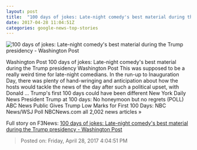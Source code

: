 ```yaml
---
layout: post
title:  "100 days of jokes: Late-night comedy's best material during the Trump presidency - Washington Post"
date: 2017-04-28 11:04:51Z
categories: google-news-top-stories
---
```


![100 days of jokes: Late-night comedy's best material during the Trump presidency - Washington Post](https://images.washingtonpost.com/?url=http://img.washingtonpost.com/blogs/style-blog/files/2017/04/latenight.jpg&w=1484&op=resize&opt=1&filter=antialias)

Washington Post 100 days of jokes: Late-night comedy's best material during the Trump presidency Washington Post This was supposed to be a really weird time for late-night comedians. In the run-up to Inauguration Day, there was plenty of hand-wringing and anticipation about how the hosts would tackle the news of the day after such a political upset, with Donald ... Trump's first 100 days could have been different New York Daily News President Trump at 100 days: No honeymoon but no regrets (POLL) ABC News Public Gives Trump Low Marks for First 100 Days: NBC News/WSJ Poll NBCNews.com all 2,002 news articles »


Full story on F3News: [100 days of jokes: Late-night comedy's best material during the Trump presidency - Washington Post](http://www.f3nws.com/n/huuBSC)

> Posted on: Friday, April 28, 2017 4:04:51 PM
